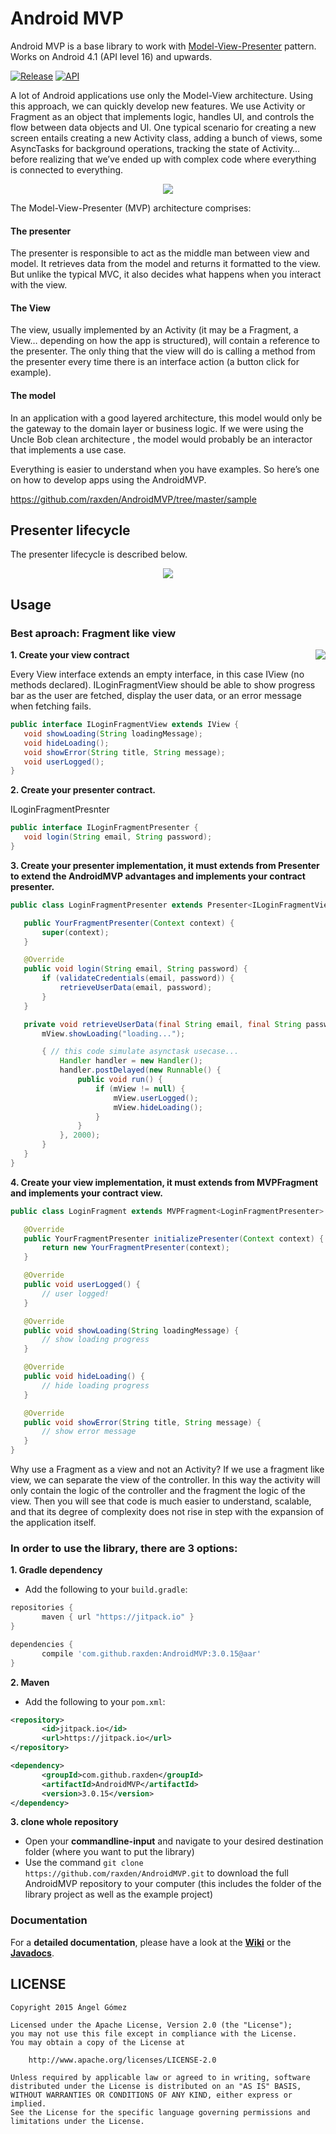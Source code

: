 Android MVP
===========

Android MVP is a base library to work with [Model-View-Presenter](http://en.wikipedia.org/wiki/Model%E2%80%93view%E2%80%93presenter) pattern. Works on Android 4.1 (API level 16) and upwards.

[![Release](https://img.shields.io/github/tag/raxden/android-mvp.svg?label=Download)](https://jitpack.io/#raxden/android-mvp/)
[![API](https://img.shields.io/badge/API-16%2B-green.svg?style=flat)](https://android-arsenal.com/api?level=16)


A lot of Android applications use only the Model-View architecture. Using this approach, we can quickly develop new features. We use Activity or Fragment as an object that implements logic, handles UI, and controls the flow between data objects and UI. One typical scenario for creating a new screen entails creating a new Activity class, adding a bunch of views, some AsyncTasks for background operations, tracking the state of Activity… before realizing that we’ve ended up with complex code where everything is connected to everything.

<p align="center">
<img src="https://raw.githubusercontent.com/raxden/AndroidMVP/master/mvc_mvp.png"/>
</p>

The Model-View-Presenter (MVP) architecture comprises:

#### The presenter
The presenter is responsible to act as the middle man between view and model. It retrieves data from the model and returns it formatted to the view. But unlike the typical MVC, it also decides what happens when you interact with the view.
#### The View
The view, usually implemented by an Activity (it may be a Fragment, a View… depending on how the app is structured), will contain a reference to the presenter. The only thing that the view will do is calling a method from the presenter every time there is an interface action (a button click for example).
#### The model
In an application with a good layered architecture, this model would only be the gateway to the domain layer or business logic. If we were using the Uncle Bob clean architecture , the model would probably be an interactor that implements a use case.

Everything is easier to understand when you have examples. So here’s one on how to develop apps using the AndroidMVP.

https://github.com/raxden/AndroidMVP/tree/master/sample

## Presenter lifecycle

The presenter lifecycle is described below.

<p align="center">
<img src="https://raw.githubusercontent.com/raxden/AndroidMVP/master/mvp_lifecycle.png"/>
</p>

## Usage

### Best aproach: Fragment like view

<img align="right" src="https://github.com/raxden/AndroidMVP/blob/master/mvp_fragment.png?raw=true" />

**1. Create your view contract**

Every View interface extends an empty interface, in this case IView (no methods declared). ILoginFragmentView should be able to show progress bar as the user are fetched, display the user data, or an error message when fetching fails.

 ```java
public interface ILoginFragmentView extends IView {
    void showLoading(String loadingMessage);
    void hideLoading();
    void showError(String title, String message);
    void userLogged();
}
```

**2. Create your presenter contract.**

ILoginFragmentPresnter 

 ```java
public interface ILoginFragmentPresenter {
    void login(String email, String password);
}
```

**3. Create your presenter implementation, it must extends from Presenter to extend the AndroidMVP advantages and implements your contract presenter.**

 ```java
public class LoginFragmentPresenter extends Presenter<ILoginFragmentView> implements ILoginFragmentPresenter {

    public YourFragmentPresenter(Context context) {
        super(context);
    }

    @Override
    public void login(String email, String password) {
        if (validateCredentials(email, password)) {
            retrieveUserData(email, password);
        }
    }

    private void retrieveUserData(final String email, final String password) {
        mView.showLoading("loading...");

        { // this code simulate asynctask usecase...
            Handler handler = new Handler();
            handler.postDelayed(new Runnable() {
                public void run() {
                    if (mView != null) {
                        mView.userLogged();
                        mView.hideLoading();
                    }
                }
            }, 2000);
        }
    }
}
```

**4. Create your view implementation, it must extends from MVPFragment and implements your contract view.**

 ```java
public class LoginFragment extends MVPFragment<LoginFragmentPresenter> implements ILoginFragmentView {

    @Override
    public YourFragmentPresenter initializePresenter(Context context) {
        return new YourFragmentPresenter(context);
    }

    @Override
    public void userLogged() {
        // user logged!
    }

    @Override
    public void showLoading(String loadingMessage) {
        // show loading progress
    }

    @Override
    public void hideLoading() {
        // hide loading progress
    }

    @Override
    public void showError(String title, String message) {
        // show error message
    }
}
```

Why use a Fragment as a view and not an Activity? If we use a fragment like view, we can separate the view of the controller. In this way the activity will only contain the logic of the controller and the fragment the logic of the view. Then you will see that code is much easier to understand, scalable, and that its degree of complexity does not rise in step with the expansion of the application itself.

### In order to use the library, there are 3 options:

**1. Gradle dependency**

 - 	Add the following to your `build.gradle`:
 ```gradle
repositories {
	    maven { url "https://jitpack.io" }
}

dependencies {
	    compile 'com.github.raxden:AndroidMVP:3.0.15@aar'
}
```

**2. Maven**
- Add the following to your `pom.xml`:
 ```xml
<repository>
       	<id>jitpack.io</id>
	    <url>https://jitpack.io</url>
</repository>

<dependency>
	    <groupId>com.github.raxden</groupId>
	    <artifactId>AndroidMVP</artifactId>
	    <version>3.0.15</version>
</dependency>
```

**3. clone whole repository**
 - Open your **commandline-input** and navigate to your desired destination folder (where you want to put the library)
 - Use the command `git clone https://github.com/raxden/AndroidMVP.git` to download the full AndroidMVP repository to your computer (this includes the folder of the library project as well as the example project)

### Documentation

For a **detailed documentation**, please have a look at the [**Wiki**](https://github.com/raxden/AndroidMVP/wiki) or the [**Javadocs**](https://jitpack.io/com/github/raxden/AndroidMVP/3.0.15/javadoc/).

## LICENSE

    Copyright 2015 Ángel Gómez

    Licensed under the Apache License, Version 2.0 (the "License");
    you may not use this file except in compliance with the License.
    You may obtain a copy of the License at

        http://www.apache.org/licenses/LICENSE-2.0

    Unless required by applicable law or agreed to in writing, software
    distributed under the License is distributed on an "AS IS" BASIS,
    WITHOUT WARRANTIES OR CONDITIONS OF ANY KIND, either express or implied.
    See the License for the specific language governing permissions and
    limitations under the License.